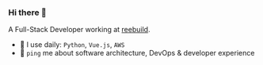 ### Hi there 👋

A Full-Stack Developer working at [reebuild](https://reebuild.com/).
  
  - 🔭 I use daily: `Python`, `Vue.js`, `AWS`
  - 💬 `ping` me about software architecture, DevOps & developer experience
